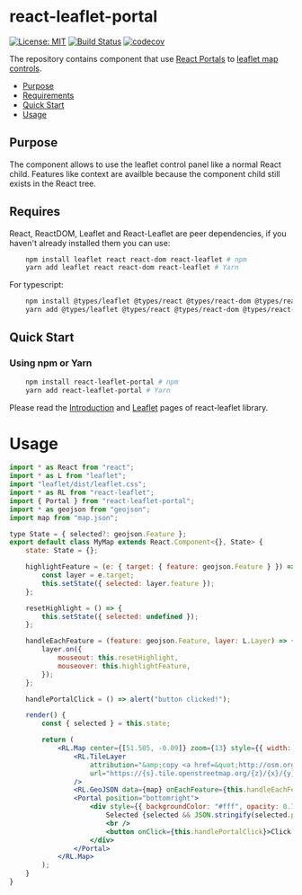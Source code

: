 # react-leaflet-portal

[![License: MIT](https://img.shields.io/badge/License-MIT-brightgreen.svg)](https://github.com/alex1kirch/react-leaflet-portal/blob/master/LICENSE) [![Build Status](https://circleci.com/gh/alex1kirch/react-leaflet-portal/tree/master.svg?style=shield)](https://circleci.com/gh/alex1kirch/react-leaflet-portal/tree/master) [![codecov](https://codecov.io/gh/alex1kirch/react-leaflet-portal/branch/master/graph/badge.svg)](https://codecov.io/gh/alex1kirch/react-leaflet-portal)

The repository contains component that use [React Portals](https://reactjs.org/docs/portals.html) to [leaflet map controls](https://leafletjs.com/reference-1.3.2.html#control).

-   [Purpose](#purpose)
-   [Requirements](#requires)
-   [Quick Start](#quick-start)
-   [Usage](#usage)

## Purpose

The component allows to use the leaflet control panel like a normal React child. Features like context are availble because the component child still exists in the React tree.

## Requires

React, ReactDOM, Leaflet and React-Leaflet are peer dependencies, if you haven't already installed them you can use:

```sh static
    npm install leaflet react react-dom react-leaflet # npm
    yarn add leaflet react react-dom react-leaflet # Yarn
```

For typescript:

```sh static
    npm install @types/leaflet @types/react @types/react-dom @types/react-leaflet # npm
    yarn add @types/leaflet @types/react @types/react-dom @types/react-leaflet # Yarn
```

## Quick Start

### Using npm or Yarn

```sh static
    npm install react-leaflet-portal # npm
    yarn add react-leaflet-portal # Yarn
```

Please read the [Introduction](https://react-leaflet.js.org/docs/en/intro.html) and [Leaflet](https://react-leaflet.js.org/docs/en/setup.html) pages of react-leaflet library.

# Usage

```jsx static
import * as React from "react";
import * as L from "leaflet";
import "leaflet/dist/leaflet.css";
import * as RL from "react-leaflet";
import { Portal } from "react-leaflet-portal";
import * as geojson from "geojson";
import map from "map.json";

type State = { selected?: geojson.Feature };
export default class MyMap extends React.Component<{}, State> {
    state: State = {};

    highlightFeature = (e: { target: { feature: geojson.Feature } }) => {
        const layer = e.target;
        this.setState({ selected: layer.feature });
    };

    resetHighlight = () => {
        this.setState({ selected: undefined });
    };

    handleEachFeature = (feature: geojson.Feature, layer: L.Layer) => {
        layer.on({
            mouseout: this.resetHighlight,
            mouseover: this.highlightFeature,
        });
    };

    handlePortalClick = () => alert("button clicked!");

    render() {
        const { selected } = this.state;

        return (
            <RL.Map center={[51.505, -0.09]} zoom={13} style={{ width: "100%", height: "400px" }}>
                <RL.TileLayer
                    attribution="&amp;copy <a href=&quot;http://osm.org/copyright&quot;>OpenStreetMap</a> contributors"
                    url="https://{s}.tile.openstreetmap.org/{z}/{x}/{y}.png"
                />
                <RL.GeoJSON data={map} onEachFeature={this.handleEachFeature} />
                <Portal position="bottomright">
                    <div style={{ backgroundColor: "#fff", opacity: 0.7, padding: 6 }}>
                        Selected {selected && JSON.stringify(selected.properties)}
                        <br />
                        <button onClick={this.handlePortalClick}>Click me!</button>
                    </div>
                </Portal>
            </RL.Map>
        );
    }
}
```
